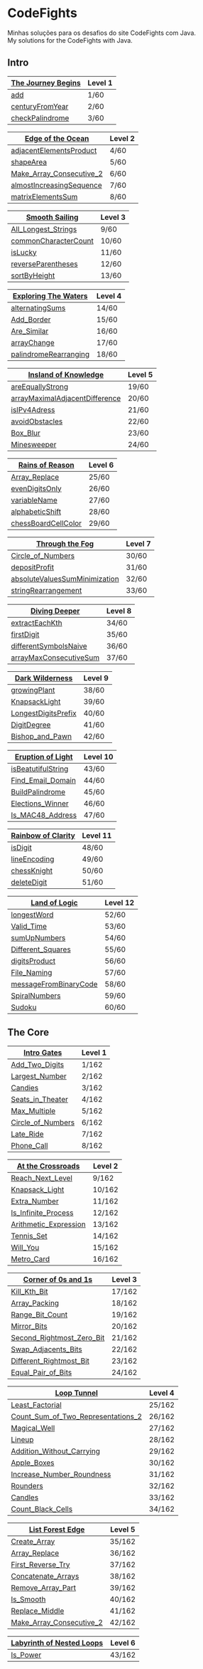 # CodeFights
Minhas soluções para os desafios do site CodeFights com Java.  
My solutions for the CodeFights with Java.


## Intro
| [The Journey Begins](Intro/The_Journey_Begins) | Level 1 |
| ----- | ----- |
| [add](Intro/The_Journey_Begins/add.java) | 1/60 |
| [centuryFromYear](Intro/The_Journey_Begins/centuryFromYear.java) | 2/60 |
| [checkPalindrome](Intro/The_Journey_Begins/checkPalindrome.java) | 3/60 |

| [Edge of the Ocean](Intro/Edge_of_the_Ocean) | Level 2 |
| ----- | ----- |
| [adjacentElementsProduct](Intro/Edge_of_the_Ocean/adjacentElementsProduct.java) | 4/60 |
| [shapeArea](Intro/Edge_of_the_Ocean/shapeArea.java) | 5/60 |
| [Make_Array_Consecutive_2](Intro/Edge_of_the_Ocean/Make_Array_Consecutive_2.java) | 6/60 |
| [almostIncreasingSequence](Intro/Edge_of_the_Ocean/almostIncreasingSequence.java) | 7/60 |
| [matrixElementsSum](Intro/Edge_of_the_Ocean/matrixElementsSum.java) | 8/60 |


| [Smooth Sailing](Intro/Smooth_Sailing) | Level 3 |
| ----- | ----- |
| [All_Longest_Strings](Intro/Smooth_Sailing/All_Longest_Strings.java) | 9/60 |
| [commonCharacterCount](Intro/Smooth_Sailing/commonCharacterCount.java) | 10/60 |
| [isLucky](Intro/Smooth_Sailing/isLucky.java) | 11/60 |
| [reverseParentheses](Intro/Smooth_Sailing/reverseParentheses.java) | 12/60 |
| [sortByHeight](Intro/Smooth_Sailing/sortByHeight.java) | 13/60 |

| [Exploring The Waters](Intro/Exploring_The_Waters) | Level 4 |
| ----- | ----- |
| [alternatingSums](Intro/Exploring_The_Waters/alternatingSums.java) | 14/60 |
| [Add_Border](Intro/Exploring_The_Waters/Add_Border.java) | 15/60 |
| [Are_Similar](Intro/Exploring_The_Waters/Are_Similar.java) | 16/60 |
| [arrayChange](Intro/Exploring_The_Waters/arrayChange.java) | 17/60 |
| [palindromeRearranging](Intro/Exploring_The_Waters/palindromeRearranging.java) | 18/60 |


| [Insland of Knowledge](Intro/Insland_of_Knowledge) | Level 5 |
| ----- | ----- |
| [areEquallyStrong](Intro/Insland_of_Knowledge/areEquallyStrong.java) | 19/60 |
| [arrayMaximalAdjacentDifference](Intro/Insland_of_Knowledge/arrayMaximalAdjacentDifference.java) | 20/60 |
| [isIPv4Adress](Intro/Insland_of_Knowledge/isIPv4Adress.java) | 21/60 |
| [avoidObstacles](Intro/Insland_of_Knowledge/avoidObstacles.java) | 22/60 |
| [Box_Blur](Intro/Insland_of_Knowledge/Box_Blur.java) | 23/60 |
| [Minesweeper](Intro/Insland_of_Knowledge/Minesweeper.java) | 24/60 |

| [Rains of Reason](Intro/Rains_of_Reason) | Level 6 |
| ----- | ----- |
| [Array_Replace](Intro/Rains_of_Reason/Array_Replace.java) | 25/60 |
| [evenDigitsOnly](Intro/Rains_of_Reason/evenDigitsOnly.java) | 26/60 |
| [variableName](Intro/Rains_of_Reason/variableName.java) | 27/60 |
| [alphabeticShift](Intro/Rains_of_Reason/alphabeticShift.java) | 28/60 |
| [chessBoardCellColor](Intro/Rains_of_Reason/chessBoardCellColor.java) | 29/60 |

| [Through the Fog](Intro/Through_the_Fog) | Level 7 |
| ----- | ----- |
| [Circle_of_Numbers](Intro/Through_the_Fog/Circle_of_Numbers.java) | 30/60 |
| [depositProfit](Intro/Through_the_Fog/depositProfit.java) | 31/60 |
| [absoluteValuesSumMinimization](Intro/Through_the_Fog/absoluteValuesSumMinimization.java) | 32/60 |
| [stringRearrangement](Intro/Through_the_Fog/stringRearrangement.java) | 33/60 |

| [Diving Deeper](Intro/Diving_Deeper) | Level 8 |
| ----- | ----- |
| [extractEachKth](Intro/Diving_Deeper/extractEachKth.java) | 34/60 |
| [firstDigit](Intro/Diving_Deeper/firstDigit.java) | 35/60 |
| [differentSymbolsNaive](Intro/Diving_Deeper/differentSymbolsNaive.java) | 36/60 |
| [arrayMaxConsecutiveSum](Intro/Diving_Deeper/arrayMaxConsecutiveSum.java) | 37/60 |

| [Dark Wilderness](Intro/Dark_Wilderness) | Level 9 |
| ----- | ----- |
| [growingPlant](Intro/Dark_Wilderness/growingPlant.java) | 38/60 |
| [KnapsackLight](Intro/Dark_Wilderness/KnapsackLight.java) | 39/60 |
| [LongestDigitsPrefix](Intro/Dark_Wilderness/LongestDigitsPrefix.java) | 40/60 |
| [DigitDegree](Intro/Dark_Wilderness/DigitDegree.java) | 41/60 |
| [Bishop_and_Pawn](Intro/Dark_Wilderness/Bishop_and_Pawn.java) | 42/60 |

| [Eruption of Light](Intro/Eruption_of_Light) | Level 10 |
| ----- | ----- |
| [isBeatutifulString](Intro/Eruption_of_Light/isBeatutifulString.java) | 43/60 |
| [Find_Email_Domain](Intro/Eruption_of_Light/Find_Email_Domain.java) | 44/60 |
| [BuildPalindrome](Intro/Eruption_of_Light/BuildPalindrome.java) | 45/60 |
| [Elections_Winner](Intro/Eruption_of_Light/Elections_Winner.java) | 46/60 |
| [Is_MAC48_Address](Intro/Eruption_of_Light/Is_MAC48_Address.java) | 47/60 |

| [Rainbow of Clarity](Intro/Rainbow_of_Clarity) | Level 11 |
| ----- | ----- |
| [isDigit](Intro/Rainbow_of_Clarity/isDigit.java) | 48/60 |
| [lineEncoding](Intro/Rainbow_of_Clarity/lineEncoding.java) | 49/60 |
| [chessKnight](Intro/Rainbow_of_Clarity/chessKnight.java) | 50/60 |
| [deleteDigit](Intro/Rainbow_of_Clarity/deleteDigit.java) | 51/60 |

| [Land of Logic](Intro/Land_of_Logic) | Level 12 |
| ----- | ----- |
| [longestWord](Intro/Land_of_Logic/longestWord.java) | 52/60 |
| [Valid_Time](Intro/Land_of_Logic/Valid_Time.java) | 53/60 |
| [sumUpNumbers](Intro/Land_of_Logic/sumUpNumbers.java) | 54/60 |
| [Different_Squares](Intro/Land_of_Logic/Different_Squares.java) | 55/60 |
| [digitsProduct](Intro/Land_of_Logic/digitsProduct.java) | 56/60 |
| [File_Naming](Intro/Land_of_Logic/File_Naming.java) | 57/60 |
| [messageFromBinaryCode](Intro/Land_of_Logic/messageFromBinaryCode.java) | 58/60 |
| [SpiralNumbers](Intro/Land_of_Logic/SpiralNumbers.java) | 59/60 |
| [Sudoku](Intro/Land_of_Logic/Sudoku.java) | 60/60 |

## The Core
| [Intro Gates](The_Core/Intro_Gates) | Level 1 |
| ----- | ----- |
| [Add_Two_Digits](The_Core/Intro_Gates/Add_Two_Digits.java) | 1/162 |
| [Largest_Number](The_Core/Intro_Gates/Largest_Number.java) | 2/162 |
| [Candies](The_Core/Intro_Gates/Candies.java) | 3/162 |
| [Seats_in_Theater](The_Core/Intro_Gates/Seats_in_Theater.java) | 4/162 |
| [Max_Multiple](The_Core/Intro_Gates/Max_Multiple.java) | 5/162 |
| [Circle_of_Numbers](The_Core/Intro_Gates/Circle_of_Numbers.java) | 6/162 |
| [Late_Ride](The_Core/Intro_Gates/Late_Ride.java) | 7/162 |
| [Phone_Call](The_Core/Intro_Gates/Phone_Call.java) | 8/162 |

| [At the Crossroads](The_Core/At_the_Crossroads) | Level 2 |
| ----- | ----- |
| [Reach_Next_Level](The_Core/At_the_Crossroads/Reach_Next_Level.java) | 9/162 |
| [Knapsack_Light](The_Core/At_the_Crossroads/Knapsack_Light.java) | 10/162 |
| [Extra_Number](The_Core/At_the_Crossroads/Extra_Number.java) | 11/162 |
| [Is_Infinite_Process](The_Core/At_the_Crossroads/Is_Infinite_Process.java) | 12/162 |
| [Arithmetic_Expression](The_Core/At_the_Crossroads/Arithmetic_Expression.java) | 13/162 |
| [Tennis_Set](The_Core/At_the_Crossroads/Tennis_Set.java) | 14/162 |
| [Will_You](The_Core/At_the_Crossroads/Will_You.java) | 15/162 |
| [Metro_Card](The_Core/At_the_Crossroads/Metro_Card.java) | 16/162 |

| [Corner of 0s and 1s](The_Core/Corner_of_0s_and_1s) | Level 3 |
| ----- | ----- |
| [Kill_Kth_Bit](The_Core/Corner_of_0s_and_1s/Kill_Kth_Bit.java) | 17/162 |
| [Array_Packing](The_Core/Corner_of_0s_and_1s/Array_Packing.java) | 18/162 |
| [Range_Bit_Count](The_Core/Corner_of_0s_and_1s/Range_Bit_Count.java) | 19/162 |
| [Mirror_Bits](The_Core/Corner_of_0s_and_1s/Mirror_Bits.java) | 20/162 |
| [Second_Rightmost_Zero_Bit](The_Core/Corner_of_0s_and_1s/Second_Rightmost_Zero_Bit.java) | 21/162 |
| [Swap_Adjacents_Bits](The_Core/Corner_of_0s_and_1s/Swap_Adjacents_Bits.java) | 22/162 |
| [Different_Rightmost_Bit](The_Core/Corner_of_0s_and_1s/Different_Rightmost_Bit.java) | 23/162 |
| [Equal_Pair_of_Bits](The_Core/Corner_of_0s_and_1s/Equal_Pair_of_Bits.java) | 24/162 |

| [Loop Tunnel](The_Core/Loop_Tunnel) | Level 4 |
| ----- | ----- |
| [Least_Factorial](The_Core/Loop_Tunnel/Second_Rightmost_Zero_Bit.java) | 25/162 |
| [Count_Sum_of_Two_Representations_2](The_Core/Loop_Tunnel/Count_Sum_of_Two_Representations_2.java) | 26/162 |
| [Magical_Well](The_Core/Loop_Tunnel/Magical_Well.java) | 27/162 |
| [Lineup](The_Core/Loop_Tunnel/Lineup.java) | 28/162 |
| [Addition_Without_Carrying](The_Core/Loop_Tunnel/Addition_Without_Carrying.java) | 29/162 |
| [Apple_Boxes](The_Core/Loop_Tunnel/Apple_Boxes.java) | 30/162 |
| [Increase_Number_Roundness](The_Core/Loop_Tunnel/Increase_Number_Roundness.java) | 31/162 |
| [Rounders](The_Core/Loop_Tunnel/Rounders.java) | 32/162 |
| [Candles](The_Core/Loop_Tunnel/Candles.java) | 33/162 |
| [Count_Black_Cells](The_Core/Loop_Tunnel/Count_Black_Cells.java) | 34/162 |

| [List Forest Edge](The_Core/List_Forest_Edge) | Level 5 |
| ----- | ----- |
| [Create_Array](The_Core/List_Forest_Edge/Create_Array.java) | 35/162 |
| [Array_Replace](The_Core/List_Forest_Edge/Array_Replace.java) | 36/162 |
| [First_Reverse_Try](The_Core/List_Forest_Edge/First_Reverse_Try.java) | 37/162 |
| [Concatenate_Arrays](The_Core/List_Forest_Edge/Concatenate_Arrays.java) | 38/162 |
| [Remove_Array_Part](The_Core/List_Forest_Edge/Remove_Array_Part.java) | 39/162 |
| [Is_Smooth](The_Core/List_Forest_Edge/Is_Smooth.java) | 40/162 |
| [Replace_Middle](The_Core/List_Forest_Edge/Replace_Middle.java) | 41/162 |
| [Make_Array_Consecutive_2](The_Core/List_Forest_Edge/Make_Array_Consecutive_2.java) | 42/162 |

| [Labyrinth of Nested Loops](The_Core/Labyrinth_of_Nested_Loops) | Level 6 |
| ----- | ----- |
| [Is_Power](The_Core/Labrinth_of_Nested_Loops/Is_Power.java) | 43/162 |
